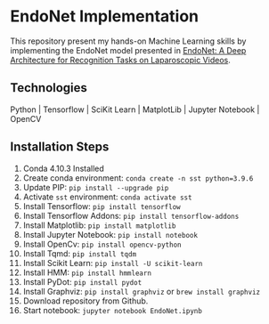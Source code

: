 # EndoNet Implementation
This repository present my hands-on Machine Learning skills by implementing the EndoNet model presented in [EndoNet: A Deep Architecture for Recognition Tasks on Laparoscopic Videos](https://arxiv.org/abs/1602.03012).

## Technologies
Python | Tensorflow | SciKit Learn | MatplotLib | Jupyter Notebook | OpenCV

## Installation Steps
1. Conda 4.10.3 Installed
2. Create conda environment: ``conda create -n sst python=3.9.6``
3. Update PIP: ``pip install --upgrade pip``
4. Activate ``sst`` environment: ``conda activate sst``
5. Install Tensorflow: ``pip install tensorflow``
6. Install Tensorflow Addons: ``pip install tensorflow-addons``
7. Install Matplotlib: ``pip install matplotlib``
8. Install Jupyter Notebook: ``pip install notebook``
9. Install OpenCv: ``pip install opencv-python``
10. Install Tqmd: ``pip install tqdm``
11. Install Scikit Learn: ``pip install -U scikit-learn``
12. Install HMM: ``pip install hmmlearn``
13. Install PyDot: ``pip install pydot``
14. Install Graphviz: ``pip install graphviz`` or ``brew install graphviz``
15. Download repository from Github.
16. Start notebook: ``jupyter notebook EndoNet.ipynb``
